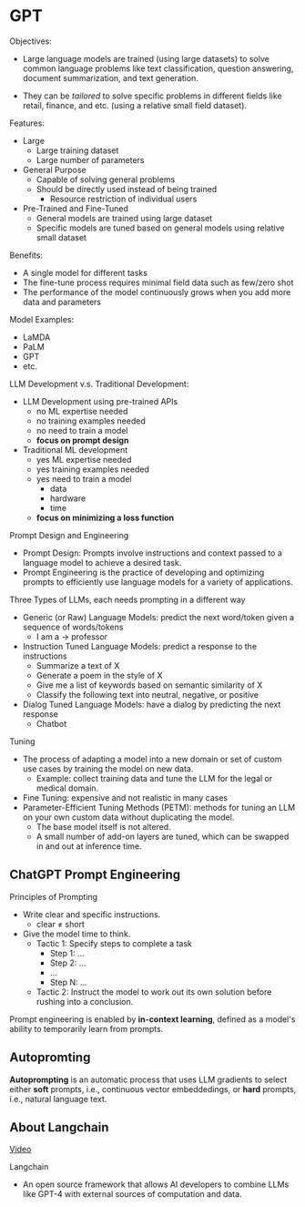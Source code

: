 # GPT





Objectives:

+ Large language models are trained (using large datasets) to solve common language problems like text classification, question answering, document summarization, and text generation. 

+ They can be *tailored* to solve specific problems in different fields like retail, finance, and etc. (using a relative small field dataset). 


Features:

+ Large
    + Large training dataset
    + Large number of parameters
+ General Purpose
    + Capable of solving general problems
    + Should be directly used instead of being trained
        + Resource restriction of individual users
+ Pre-Trained and Fine-Tuned
    + General models are trained using large dataset
    + Specific models are tuned based on general models using relative small dataset

Benefits:

+ A single model for different tasks
+ The fine-tune process requires minimal field data such as few/zero shot
+ The performance of the model continuously grows when you add more data and parameters


Model Examples:

+ LaMDA
+ PaLM
+ GPT
+ etc.

LLM Development v.s. Traditional Development:

+ LLM Development using pre-trained APIs
    + no ML expertise needed
    + no training examples needed
    + no need to train a model
    + **focus on prompt design**
+ Traditional ML development
    + yes ML expertise needed
    + yes training examples needed
    + yes need to train a model
        + data
        + hardware
        + time
    + **focus on minimizing a loss function**


Prompt Design and Engineering

+ Prompt Design: Prompts involve instructions and context passed to a language model to achieve a desired task.
+ Prompt Engineering is the practice of developing and optimizing prompts to efficiently use language models for a variety of applications. 


Three Types of LLMs, each needs prompting in a different way

+ Generic (or Raw) Language Models: predict the next word/token given a sequence of words/tokens
    + I am a -> professor
+ Instruction Tuned Language Models: predict a response to the instructions 
    + Summarize a text of X
    + Generate a poem in the style of X
    + Give me a list of keywords based on semantic similarity of X
    + Classify the following text into neutral, negative, or positive
+ Dialog Tuned Language Models: have a dialog by predicting the next response
    + Chatbot


Tuning

+ The process of adapting a model into a new domain or set of custom use cases by training the model on new data. 
    + Example: collect training data and tune the LLM for the legal or medical domain. 
+ Fine Tuning: expensive and not realistic in many cases
+ Parameter-Efficient Tuning Methods (PETM): methods for tuning an LLM on your own custom data without duplicating the model. 
    + The base model itself is not altered. 
    + A small number of add-on layers are tuned, which can be swapped in and out at inference time. 


## ChatGPT Prompt Engineering

Principles of Prompting
+ Write clear and specific instructions.
    + clear $\neq$ short
+ Give the model time to think. 
    + Tactic 1: Specify steps to complete a task
        + Step 1: ...
        + Step 2: ...
        + ...
        + Step N: ...
    + Tactic 2: Instruct the model to work out its own solution before rushing into a conclusion. 


Prompt engineering is enabled by **in-context learning**, defined as a model's ability to temporarily learn from prompts.


## Autopromting

**Autoprompting** is an automatic process that uses LLM gradients to select either **soft** prompts, i.e., continuous vector embeddedings, or **hard** prompts, i.e., natural language text. 




## About Langchain

[Video](https://www.youtube.com/watch?v=aywZrzNaKjs)

Langchain

+ An open source framework that allows AI developers to combine LLMs like GPT-4 with external sources of computation and data. 